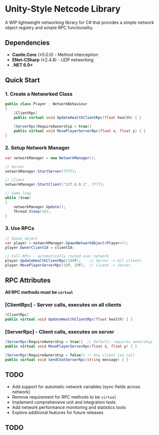 # Unity-Style Netcode Library

A WIP lightweight networking library for C# that provides a simple network object registry and simple RPC functionality. 

## Dependencies

- **Castle.Core** (≥5.0.0) - Method interception
- **ENet-CSharp** (≥2.4.8) - UDP networking
- **.NET 6.0+**

## Quick Start

### 1. Create a Networked Class
```csharp
public class Player : NetworkBehaviour
{
    [ClientRpc]
    public virtual void UpdateHealthClientRpc(float health) { }

    [ServerRpc(RequireOwnership = true)]
    public virtual void MovePlayerServerRpc(float x, float y) { }
}
```

### 2. Setup Network Manager
```csharp
var networkManager = new NetworkManager();

// Server
networkManager.StartServer(7777);

// Client  
networkManager.StartClient("127.0.0.1", 7777);

// Game loop
while (true)
{
    networkManager.Update();
    Thread.Sleep(16);
}
```

### 3. Use RPCs
```csharp
// Spawn object
var player = networkManager.SpawnNetworkObject<Player>();
player.OwnerClientId = clientId;

// Call RPCs - automatically routed over network
player.UpdateHealthClientRpc(100f);    // Server -> All clients
player.MovePlayerServerRpc(10f, 20f);  // Client -> Server
```

## RPC Attributes

**All RPC methods must be `virtual`**

### [ClientRpc] - Server calls, executes on all clients
```csharp
[ClientRpc]
public virtual void UpdateHealthClientRpc(float health) { }
```

### [ServerRpc] - Client calls, executes on server  
```csharp
[ServerRpc(RequireOwnership = true)]  // Default: requires ownership
public virtual void MovePlayerServerRpc(float x, float y) { }

[ServerRpc(RequireOwnership = false)] // Any client can call
public virtual void SendChatServerRpc(string message) { }
```

## TODO

- Add support for automatic network variables (sync fields across network)
- Remove requirement for RPC methods to be `virtual`
- Implement comprehensive unit and integration tests
- Add network performance monitoring and statistics tools
- Explore additional features for future releases

## TODO